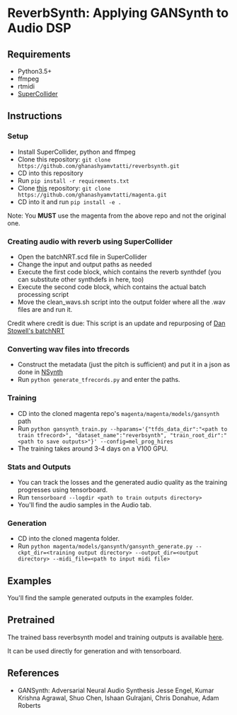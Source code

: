 # ReverbSynth: Applying GANSynth to Audio DSP

## Requirements
* Python3.5+
* ffmpeg
* rtmidi
* [SuperCollider](https://supercollider.github.io/download)

## Instructions
### Setup
* Install SuperCollider, python and ffmpeg
* Clone this repository: `git clone https://github.com/ghanashyamvtatti/reverbsynth.git`
* CD into this repository
* Run `pip install -r requirements.txt`
* Clone [this](https://github.com/ghanashyamvtatti/magenta) repository: `git clone https://github.com/ghanashyamvtatti/magenta.git`
* CD into it and run `pip install -e .`

Note: You **MUST** use the magenta from the above repo and not the original one.

### Creating audio with reverb using SuperCollider
* Open the batchNRT.scd file in SuperCollider
* Change the input and output paths as needed
* Execute the first code block, which contains the reverb synthdef (you can substitute other synthdefs in here, too)
* Execute the second code block, which contains the actual batch processing script
* Move the clean_wavs.sh script into the output folder where all the .wav files are and run it.

Credit where credit is due: This script is an update and repurposing of [Dan Stowell's batchNRT](https://github.com/supercollider-quarks/batchNRT)

### Converting wav files into tfrecords
* Construct the metadata (just the pitch is sufficient) and put it in a json as done in [NSynth](https://magenta.tensorflow.org/datasets/nsynth#example-features)
* Run `python generate_tfrecords.py` and enter the paths.

### Training
* CD into the cloned magenta repo's `magenta/magenta/models/gansynth` path
* Run `python gansynth_train.py --hparams='{"tfds_data_dir":"<path to train tfrecord>", "dataset_name":"reverbsynth", "train_root_dir":"<path to save outputs>"}' --config=mel_prog_hires`
* The training takes around 3-4 days on a V100 GPU.

### Stats and Outputs
* You can track the losses and the generated audio quality as the training progresses using tensorboard.
* Run `tensorboard --logdir <path to train outputs directory>`
* You'll find the audio samples in the Audio tab.

### Generation
* CD into the cloned magenta folder.
* Run `python magenta/models/gansynth/gansynth_generate.py --ckpt_dir=<training output directory> --output_dir=<output directory> --midi_file=<path to input midi file>`

## Examples
You'll find the sample generated outputs in the examples folder.

## Pretrained
The trained bass reverbsynth model and training outputs is available [here](https://drive.google.com/file/d/17xPan4KpZ1OkWnY1_VZQcWsoyUHWBhL5/view?usp=sharing).

It can be used directly for generation and with tensorboard.

## References
* GANSynth: Adversarial Neural Audio Synthesis 
Jesse Engel, Kumar Krishna Agrawal, Shuo Chen, Ishaan Gulrajani, Chris Donahue, Adam Roberts
